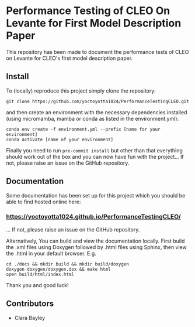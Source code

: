 # Performance Testing of CLEO On Levante for First Model Description Paper

This repository has been made to document the performance tests of CLEO on Levante for CLEO's
first model description paper.

## Install
To (locally) reproduce this project simply clone the repository:
```
git clone https://github.com/yoctoyotta1024/PerformanceTestingCLEO.git
```
and then create an environment with the necessary dependencies installed (using micromamba, mamba
or conda as listed in the environment.yml):
```
conda env create -f environment.yml --prefix [name for your environment]
conda activate [name of your environment]
```
Finally you need to run ``pre-commit install`` but other than that everything should work out of
the box and you can now have fun with the project... If not, please raise an issue on the
GitHub repository.

## Documentation
Some documentation has been set up for this project which you should be able to find hosted online
here:
### https://yoctoyotta1024.github.io/PerformanceTestingCLEO/
... If not, please raise an issue on the GitHub repository.

Alternatively, You can build and view the documentation locally. First build the .xml
files using Doxygen followed by .html files using Sphinx, then view the .html in your default
browser. E.g.

```
cd ./docs && mkdir build && mkdir build/doxygen
doxygen doxygen/doxygen.dox && make html
open build/html/index.html
```

Thank you and good luck!

## Contributors
- Clara Bayley

